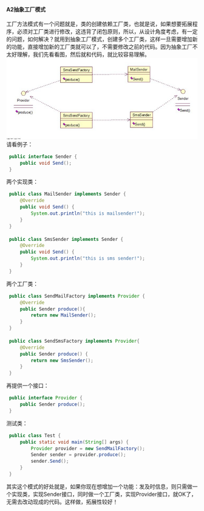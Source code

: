 #### A2抽象工厂模式 ####

工厂方法模式有一个问题就是，类的创建依赖工厂类，也就是说，如果想要拓展程序，必须对工厂类进行修改，这违背了闭包原则，所以，从设计角度考虑，有一定的问题，如何解决？就用到抽象工厂模式，创建多个工厂类，这样一旦需要增加新的功能，直接增加新的工厂类就可以了，不需要修改之前的代码。因为抽象工厂不太好理解，我们先看看图，然后就和代码，就比较容易理解。
![img](img4/a21.jpg)
请看例子：

```java
 public interface Sender {  
     public void Send();  
 }  
```

两个实现类：

```java
 public class MailSender implements Sender {  
     @Override  
     public void Send() {  
         System.out.println("this is mailsender!");  
     }  
 }  
 
 public class SmsSender implements Sender {  
     @Override  
     public void Send() {  
         System.out.println("this is sms sender!");  
     }  
 }  
```

两个工厂类：

```java
 public class SendMailFactory implements Provider {  
     @Override  
     public Sender produce(){  
         return new MailSender();  
     }  
 }  

 public class SendSmsFactory implements Provider{  
     @Override  
     public Sender produce() {  
         return new SmsSender();  
     }  
 }  
```

再提供一个接口：

```java
 public interface Provider {  
     public Sender produce();  
 }  
```

测试类：

```java
 public class Test {  
     public static void main(String[] args) {  
         Provider provider = new SendMailFactory();  
         Sender sender = provider.produce();  
         sender.Send();  
     }  
 }  
```

其实这个模式的好处就是，如果你现在想增加一个功能：发及时信息，则只需做一个实现类，实现Sender接口，同时做一个工厂类，实现Provider接口，就OK了，无需去改动现成的代码。这样做，拓展性较好！
